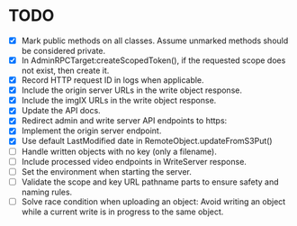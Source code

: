 TODO
====

- [x] Mark public methods on all classes. Assume unmarked methods should be considered private.
- [x] In AdminRPCTarget:createScopedToken(), if the requested scope does not exist, then create it.
- [x] Record HTTP request ID in logs when applicable.
- [x] Include the origin server URLs in the write object response.
- [x] Include the imgIX URLs in the write object response.
- [x] Update the API docs.
- [x] Redirect admin and write server API endpoints to https:
- [x] Implement the origin server endpoint.
- [x] Use default LastModified date in RemoteObject.updateFromS3Put()
- [ ] Handle written objects with no key (only a filename).
- [ ] Include processed video endpoints in WriteServer response.
- [ ] Set the environment when starting the server.
- [ ] Validate the scope and key URL pathname parts to ensure safety and naming rules.
- [ ] Solve race condition when uploading an object: Avoid writing an object while a current write is in progress to the same object.
